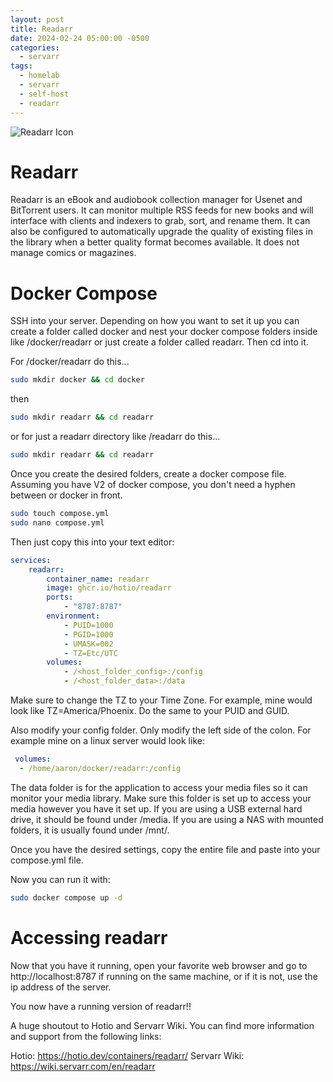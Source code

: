 ```yaml
---
layout: post
title: Readarr
date: 2024-02-24 05:00:00 -0500
categories:
  - servarr
tags:
  - homelab
  - servarr
  - self-host
  - readarr
---
```

![Readarr Icon](https://wiki.servarr.com/assets/readarr/logos/128.png)

# Readarr
Readarr is an eBook and audiobook collection manager for Usenet and BitTorrent users. It can monitor multiple RSS feeds for new books and will interface with clients and indexers to grab, sort, and rename them. It can also be configured to automatically upgrade the quality of existing files in the library when a better quality format becomes available. It does not manage comics or magazines.

# Docker Compose

SSH into your server. Depending on how you want to set it up you can create a folder called docker and nest your docker compose folders inside like /docker/readarr or just create a folder called readarr. Then cd into it.

For /docker/readarr do this...
``` sh
sudo mkdir docker && cd docker
```
then
``` sh
sudo mkdir readarr && cd readarr
```
or for just a readarr directory like /readarr do this...
``` sh
sudo mkdir readarr && cd readarr
```

Once you create the desired folders, create a docker compose file. Assuming you have V2 of docker compose, you don't need a hyphen between or docker in front.

``` sh
sudo touch compose.yml
sudo nano compose.yml
```
Then just copy this into your text editor:

``` yaml
services: 
	readarr: 
		container_name: readarr 
		image: ghcr.io/hotio/readarr
		ports:
			- "8787:8787" 
		environment: 
			- PUID=1000 
			- PGID=1000 
			- UMASK=002 
			- TZ=Etc/UTC 
		volumes: 
			- /<host_folder_config>:/config 
			- /<host_folder_data>:/data
```

Make sure to change the TZ to your Time Zone. For example, mine would look like TZ=America/Phoenix. Do the same to your PUID and GUID.

Also modify your config folder. Only modify the left side of the colon. For example mine on a linux server would look like:
``` yaml
 volumes:
  - /home/aaron/docker/readarr:/config
```
The data folder is for the application to access your media files so it can monitor your media library. Make sure this folder is set up to access your media however you have it set up. If you are using a USB external hard drive, it should be found under /media. If you are using a NAS with mounted folders, it is usually found under /mnt/<whatever you named the folder>. 

Once you have the desired settings, copy the entire file and paste into your compose.yml file.

Now you can run it with:
``` sh
sudo docker compose up -d
```

# Accessing readarr

Now that you have it running, open your favorite web browser and go to http://localhost:8787 if running on the same machine, or if it is not, use the ip address of the server. 

You now have a running version of readarr!!

A huge shoutout to Hotio and Servarr Wiki. You can find more information and support from the following links:

Hotio:
https://hotio.dev/containers/readarr/
Servarr Wiki:
https://wiki.servarr.com/en/readarr